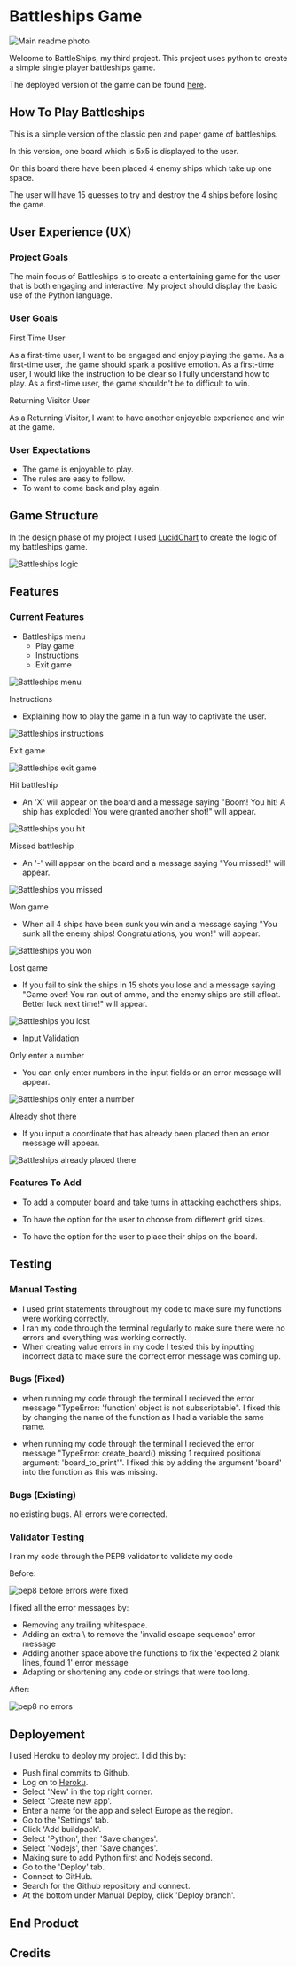 # **Battleships Game**

<img src="/documentation_assets/images/battleships_responsive.png" alt="Main readme photo">

Welcome to BattleShips, my third project. This project uses python to create a simple single player battleships game.

The deployed version of the game can be found [here](https://ci-python-battleships-f474d146740d.herokuapp.com/).

## How To Play Battleships

This is a simple version of the classic pen and paper game of battleships.

In this version, one board which is 5x5 is displayed to the user. 

On this board there have been placed 4 enemy ships which take up one space.

The user will have 15 guesses to try and destroy the 4 ships before losing the game.

## **User Experience (UX)**

### Project Goals

The main focus of Battleships is to create a entertaining game for the user that is both engaging and interactive. My project should display the basic use of the Python language.

### User Goals

First Time User

As a first-time user, I want to be engaged and enjoy playing the game.
As a first-time user, the game should spark a positive emotion.
As a first-time user, I would like the instruction to be clear so I fully understand how to play.
As a first-time user, the game shouldn't be to difficult to win.

Returning Visitor User

As a Returning Visitor, I want to have another enjoyable experience and win at the game.

### User Expectations

- The game is enjoyable to play.
- The rules are easy to follow.
- To want to come back and play again.

## Game Structure

In the design phase of my project I used [LucidChart](https://www.lucidchart.com/) to create the logic of my battleships game.

<img src="/documentation_assets/images/battleships_logic.png" alt="Battleships logic">

## Features

### Current Features

- Battleships menu
    - Play game
    - Instructions
    - Exit game

<img src="/documentation_assets/images/battleships_menu.png" alt="Battleships menu">

Instructions
- Explaining how to play the game in a fun way to captivate the user.

<img src="/documentation_assets/images/battleships_instructions.png" alt="Battleships instructions">

Exit game

<img src="/documentation_assets/images/battleships_exit.png" alt="Battleships exit game">

Hit battleship
- An 'X' will appear on the board and a message saying "Boom! You hit! A ship has exploded! You were granted another shot!" will appear.

<img src="/documentation_assets/images/battleships_youhit.png" alt="Battleships you hit">

Missed battleship
- An '-' will appear on the board and a message saying "You missed!" will appear.

<img src="/documentation_assets/images/battleships_youmissed.png" alt="Battleships you missed">

Won game
- When all 4 ships have been sunk you win and a message saying "You sunk all the enemy ships! Congratulations, you won!" will appear.

<img src="/documentation_assets/images/battleships_youwon.png" alt="Battleships you won">

Lost game
- If you fail to sink the ships in 15 shots you lose and a message saying "Game over! You ran out of ammo, and the enemy ships are still afloat. Better luck next time!" will appear.

<img src="/documentation_assets/images/battleships_youlost.png" alt="Battleships you lost">

- Input Validation

Only enter a number

- You can only enter numbers in the input fields or an error message will appear.

<img src="/documentation_assets/images/battleships_onlyenternumber.png" alt="Battleships only enter a number">

Already shot there

- If you input a coordinate that has already been placed then an error message will appear.

<img src="/documentation_assets/images/battleships_aleadyplaced.png" alt="Battleships already placed there">

### Features To Add

- To add a computer board and take turns in attacking eachothers ships.

- To have the option for the user to choose from different grid sizes.

- To have the option for the user to place their ships on the board.

## **Testing**

### Manual Testing

- I used print statements throughout my code to make sure my functions were working correctly.
- I ran my code through the terminal regularly to make sure there were no errors and everything was working correctly.
- When creating value errors in my code I tested this by inputting incorrect data to make sure the correct error message was coming up. 

### Bugs (Fixed)

- when running my code through the terminal I recieved the error message "TypeError: 'function' object is not subscriptable". I fixed this by changing the name of the function as I had a variable the same name.

- when running my code through the terminal I recieved the error message "TypeError: create_board() missing 1 required positional argument: 'board_to_print'". I fixed this by adding the argument 'board' into the function as this was missing.

### Bugs (Existing)

no existing bugs. All errors were corrected.

### Validator Testing

I ran my code through the PEP8 validator to validate my code

Before:

<img src="/documentation_assets/images/pep8_before.png" alt="pep8 before errors were fixed">

I fixed all the error messages by:

- Removing any trailing whitespace.
- Adding an extra \ to remove the 'invalid escape sequence' error message
- Adding another space above the functions to fix the 'expected 2 blank lines, found 1' error message
- Adapting or shortening any code or strings that were too long.

After:

<img src="/documentation_assets/images/noerrors.png" alt="pep8 no errors">

## Deployement

I used Heroku to deploy my project. I did this by:

- Push final commits to Github.
- Log on to [Heroku](https://www.heroku.com).
- Select 'New' in the top right corner.
- Select 'Create new app'.
- Enter a name for the app and select Europe as the region.
- Go to the 'Settings' tab.
- Click 'Add buildpack'.
- Select 'Python', then 'Save changes'.
- Select 'Nodejs', then 'Save changes'.
- Making sure to add Python first and Nodejs second.
- Go to the 'Deploy' tab.
- Connect to GitHub.
- Search for the Github repository and connect.
- At the bottom under Manual Deploy, click 'Deploy branch'.

## End Product


## Credits

